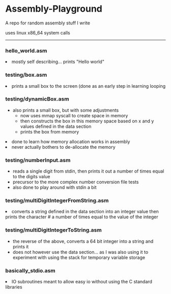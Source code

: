 # Assembly-Playground
A repo for random assembly stuff I write

uses linux x86_64 system calls

<hr>

<h3>hello_world.asm</h3>
  <li> mostly self describing... prints "Hello world" </li>
 
<h3>testing/box.asm</h3>
  <li>prints a small box to the screen (done as an early step in learning looping</li>

<h3>testing/dynamicBox.asm</h3>
<ul>
<li>also prints a small box, but with some adjustments<ul>
      <li>now uses mmap syscall to create space in memory</li>
      <li>then constructs the box in this memory space based on x and y values defined in the data section</li>
      <li>prints the box from memory</li>
    </ul>
  </ul></li>
<li>done to learn how memory allocation works in assembly</li>
<li>never actually bothers to de-allocate the memory</li>
</ul>

<h3>testing/numberInput.asm</h3>
<ul>
  <li>reads a single digit from stdin, then prints it out a number of times equal to the digits value</li>
  <li>precursor to the more complex number conversion file tests</li>
  <li>also done to play around with stdin a bit</li>
</ul>

<h3>testing/multiDigitIntegerFromString.asm</h3>
  <li>converts a string defined in the data section into an integer value then prints the character # a number of times equal to the value of the integer</li>
  
<h3>testing/multiDigitIntegerToString.asm</h3>
<ul>
  <li>the reverse of the above, converts a 64 bit integer into a string and prints it</li>
  <li>does not however use the data section... as I was also using it to experiment with using the stack for temporary variable storage</li>
</ul>
  
<h3>basically_stdio.asm</h3>
  <li>IO subroutines meant to allow easy io without using the C standard libraries</li>
  
<p></p>

